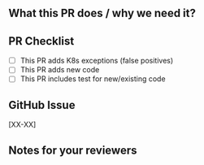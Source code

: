 <!-- Please read [CONTRIBUTING.md](CONTRIBUTING.md) for additional information on contributing to this repository! -->

<!--
  !!!! README !!!! Please fill this out.

  Please follow conventional commit naming conventions:

  https://www.conventionalcommits.org/en/v1.0.0/#summary
-->

<!-- A short description of what your PR does and what it solves. -->

## What this PR does / why we need it?

## PR Checklist

- [ ] This PR adds K8s exceptions (false positives)
- [ ] This PR adds new code
- [ ] This PR includes test for new/existing code
<!-- - [ ] This PR does something else -->

## GitHub Issue

[XX-XX]

<!-- Notes that may be helpful for anyone reviewing this PR -->

## Notes for your reviewers
